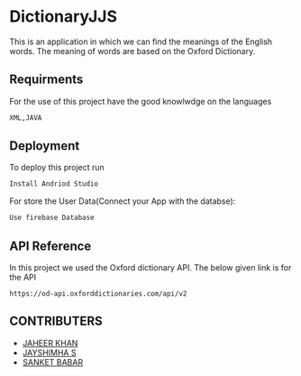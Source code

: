 
# DictionaryJJS
This is an application in which we can find the meanings of the English words. The meaning of words are based on the Oxford Dictionary.


 


## Requirments

For the use of this project have the good knowlwdge on the languages
```bash
XML,JAVA
```




## Deployment

To deploy this project run

```bash
Install Andriod Studio
```
For store the User Data(Connect your App with the databse):
```bash
Use firebase Database
```



## API Reference

In this project we used the Oxford dictionary API. The below given link is for the API
```http
https://od-api.oxforddictionaries.com/api/v2
```


## CONTRIBUTERS

- [JAHEER KHAN ](https://www.github.com/jaheerkhan01)
- [JAYSHIMHA S](https://www.github.com/)
- [SANKET BABAR](https://www.github.com/Sanketsb17)




